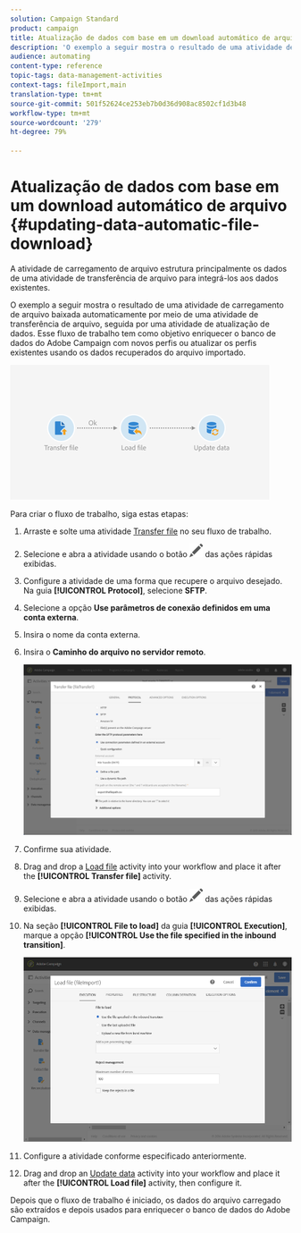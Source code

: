 ```yaml
---
solution: Campaign Standard
product: campaign
title: Atualização de dados com base em um download automático de arquivo
description: 'O exemplo a seguir mostra o resultado de uma atividade de carregamento de arquivo baixada automaticamente por meio de uma atividade de transferência de arquivo, seguida por uma atividade de atualização de dados. '
audience: automating
content-type: reference
topic-tags: data-management-activities
context-tags: fileImport,main
translation-type: tm+mt
source-git-commit: 501f52624ce253eb7b0d36d908ac8502cf1d3b48
workflow-type: tm+mt
source-wordcount: '279'
ht-degree: 79%

---
```



# Atualização de dados com base em um download automático de arquivo {#updating-data-automatic-file-download}

A atividade de carregamento de arquivo estrutura principalmente os dados de uma atividade de transferência de arquivo para integrá-los aos dados existentes.

O exemplo a seguir mostra o resultado de uma atividade de carregamento de arquivo baixada automaticamente por meio de uma atividade de transferência de arquivo, seguida por uma atividade de atualização de dados. Esse fluxo de trabalho tem como objetivo enriquecer o banco de dados do Adobe Campaign com novos perfis ou atualizar os perfis existentes usando os dados recuperados do arquivo importado.

![](assets/load_file_workflow_ex1.png)

Para criar o fluxo de trabalho, siga estas etapas:

1. Arraste e solte uma atividade [Transfer file](../../automating/using/transfer-file.md) no seu fluxo de trabalho.
1. Selecione e abra a atividade usando o botão ![](assets/edit_darkgrey-24px.png) das ações rápidas exibidas.
1. Configure a atividade de uma forma que recupere o arquivo desejado. Na guia **[!UICONTROL Protocol]**, selecione **SFTP**.
1. Selecione a opção **Use parâmetros de conexão definidos em uma conta externa**.
1. Insira o nome da conta externa.
1. Insira o **Caminho do arquivo no servidor remoto**.

   ![](assets/wkf_file_transfer_07.png)

1. Confirme sua atividade.
1. Drag and drop a [Load file](../../automating/using/load-file.md) activity into your workflow and place it after the **[!UICONTROL Transfer file]** activity.
1. Selecione e abra a atividade usando o botão ![](assets/edit_darkgrey-24px.png) das ações rápidas exibidas.
1. Na seção **[!UICONTROL File to load]** da guia **[!UICONTROL Execution]**, marque a opção **[!UICONTROL Use the file specified in the inbound transition]**.

   ![](assets/wkf_file_loading8.png)

1. Configure a atividade conforme especificado anteriormente.
1. Drag and drop an [Update data](../../automating/using/update-data.md) activity into your workflow and place it after the **[!UICONTROL Load file]** activity, then configure it.

Depois que o fluxo de trabalho é iniciado, os dados do arquivo carregado são extraídos e depois usados para enriquecer o banco de dados do Adobe Campaign.
